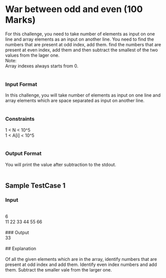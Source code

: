 # War between odd and even (100 Marks)<br/>
For this challenge, you need to take number of elements as input on one line and array elements as an input on another line. You need to find the numbers that are present at odd index, add them. find the numbers that are present at even index, add them and then subtract the smallest of the two values from the lager one.<br/>
Note:<br/>
Array indexes always starts from 0.<br/>
<br/>
### Input Format<br/>
In this challenge, you will take number of elements as input on one line and array elements which are space separated as input on another line. <br/>
<br/>
### Constraints<br/>
1 <  N < 10^5<br/>
1 < A[i] < 10^5<br/>
<br/>
### Output Format<br/>
You will print the value after subtraction to the stdout.<br/>
<br/>
## Sample TestCase 1<br/>
### Input<br/>
<br/>
6<br/>
11 22 33 44 55 66<br/>
<br/>
### Output<br/>
33<br/>
<br/>
## Explanation<br/>
<br/>
Of all the given elements which are in the array, identify numbers that are present at odd index and add them. Identify even index numbers and add them. Subtract the smaller vale from the larger one.<br/>